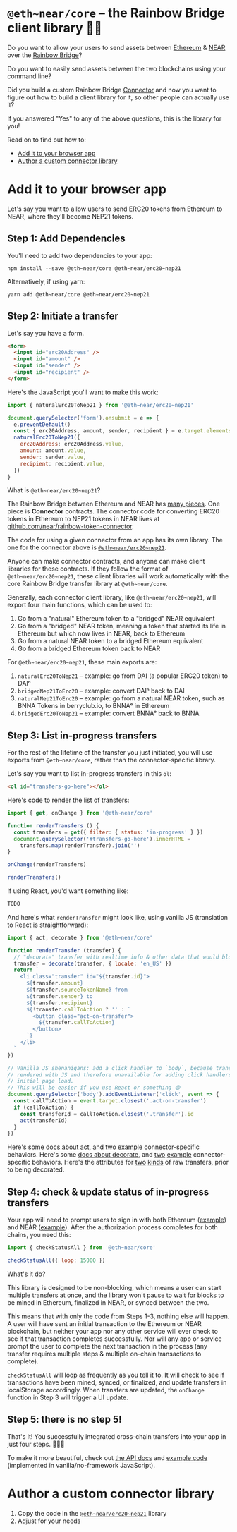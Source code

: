 `@eth~near/core` – the Rainbow Bridge client library 🌈🌉
====================================================

Do you want to allow your users to send assets between [Ethereum] & [NEAR] over
the [Rainbow Bridge]?

Do you want to easily send assets between the two blockchains using your
command line?

Did you build a custom Rainbow Bridge [Connector] and now you want to figure
out how to build a client library for it, so other people can actually use it?

If you answered "Yes" to any of the above questions, this is the library for you!

  [Ethereum]: https://ethereum.org/
  [NEAR]: https://near.org/
  [Rainbow Bridge]: https://near.org/blog/eth-near-rainbow-bridge/
  [Connector]: https://github.com/near/rainbow-token-connector

Read on to find out how to:

- [Add it to your browser app](#add-it-to-your-browser-app)
- [Author a custom connector library](#author-a-custom-connector-library)


Add it to your browser app
==========================

Let's say you want to allow users to send ERC20 tokens from Ethereum to NEAR,
where they'll become NEP21 tokens.

Step 1: Add Dependencies
------------------------

You'll need to add two dependencies to your app:

    npm install --save @eth~near/core @eth~near/erc20~nep21

Alternatively, if using yarn:

    yarn add @eth~near/core @eth~near/erc20~nep21

Step 2: Initiate a transfer
---------------------------

Let's say you have a form.

```html
<form>
  <input id="erc20Address" />
  <input id="amount" />
  <input id="sender" />
  <input id="recipient" />
</form>
```

Here's the JavaScript you'll want to make this work:

```js
import { naturalErc20ToNep21 } from '@eth~near/erc20~nep21'

document.querySelector('form').onsubmit = e => {
  e.preventDefault()
  const { erc20Address, amount, sender, recipient } = e.target.elements
  naturalErc20ToNep21({
    erc20Address: erc20Address.value,
    amount: amount.value,
    sender: sender.value,
    recipient: recipient.value,
  })
}
```

What is `@eth~near/erc20~nep21`?

The Rainbow Bridge between Ethereum and NEAR has [many pieces][Rainbow Bridge].
One piece is **Connector** contracts. The connector code for converting ERC20
tokens in Ethereum to NEP21 tokens in NEAR lives at
[github.com/near/rainbow-token-connector][Connector].

The code for using a given connector from an app has its own library. The one
for the connector above is [`@eth~near/erc20~nep21`].

Anyone can make connector contracts, and anyone can make client libraries for
these contracts. If they follow the format of `@eth~near/erc20~nep21`, these
client libraries will work automatically with the core Rainbow Bridge transfer
library at `@eth~near/core`.

Generally, each connector client library, like `@eth~near/erc20~nep21`, will
export four main functions, which can be used to:

1. Go from a "natural" Ethereum token to a "bridged" NEAR equivalent
2. Go from a "bridged" NEAR token, meaning a token that started its life in
   Ethereum but which now lives in NEAR, back to Ethereum
3. Go from a natural NEAR token to a bridged Ethereum equivalent
4. Go from a bridged Ethereum token back to NEAR

For `@eth~near/erc20~nep21`, these main exports are:

1. `naturalErc20ToNep21` – example: go from DAI (a popular ERC20 token) to DAIⁿ
2. `bridgedNep21ToErc20` – example: convert DAIⁿ back to DAI
3. `naturalNep21ToErc20` – example: go from a natural NEAR token, such as BNNA
   Tokens in berryclub.io, to BNNAᵉ in Ethereum
4. `bridgedErc20ToNep21` – example: convert BNNAᵉ back to BNNA


Step 3: List in-progress transfers
----------------------------------

For the rest of the lifetime of the transfer you just initiated, you will use
exports from `@eth~near/core`, rather than the connector-specific library.

Let's say you want to list in-progress transfers in this `ol`:

```html
<ol id="transfers-go-here"></ol>
```

Here's code to render the list of transfers:

```js
import { get, onChange } from '@eth~near/core'

function renderTransfers () {
  const transfers = get({ filter: { status: 'in-progress' } })
  document.querySelector('#transfers-go-here').innerHTML =
    transfers.map(renderTransfer).join('')
}

onChange(renderTransfers)

renderTransfers()
```

If using React, you'd want something like:

```jsx
TODO
```

And here's what `renderTransfer` might look like, using vanilla JS (translation
to React is straightforward):

```js
import { act, decorate } from '@eth~near/core'

function renderTransfer (transfer) {
  // "decorate" transfer with realtime info & other data that would bloat localStorage
  transfer = decorate(transfer, { locale: 'en_US' })
  return `
    <li class="transfer" id="${transfer.id}">
      ${transfer.amount}
      ${transfer.sourceTokenName} from
      ${transfer.sender} to
      ${transfer.recipient}
      ${!transfer.callToAction ? '' : `
        <button class="act-on-transfer">
          ${transfer.callToAction}
        </button>
      `}
    </li>
  `
})

// Vanilla JS shenanigans: add a click handler to `body`, because transfers are
// rendered with JS and therefore unavailable for adding click handlers at
// initial page load.
// This will be easier if you use React or something 😄
document.querySelector('body').addEventListener('click', event => {
  const callToAction = event.target.closest('.act-on-transfer')
  if (callToAction) {
    const transferId = callToAction.closest('.transfer').id
    act(transferId)
  }
})
```

Here's some [docs about act][act], and [two][act2] [example][act3]
connector-specific behaviors. Here's some [docs about decorate][decorate], and
[two][decorate2] [example][decorate3] connector-specific behaviors. Here's the
attributes for [two][initiate-natural] [kinds][initiate-bridged] of raw
transfers, prior to being decorated.

  [act]: https://github.com/near/rainbow-bridge-frontend/blob/bfcd96178316f840845217371bebd253cc64abd1/src/js/transfers/index.js#L132-L140
  [act2]: https://github.com/near/rainbow-bridge-frontend/blob/bfcd96178316f840845217371bebd253cc64abd1/src/js/transfers/erc20%2Bnep21/natural-erc20-to-nep21/index.js#L62-L69
  [act3]: https://github.com/near/rainbow-bridge-frontend/blob/bfcd96178316f840845217371bebd253cc64abd1/src/js/transfers/erc20%2Bnep21/bridged-nep21-to-erc20/index.js#L67-L73
  [decorate]: https://github.com/near/rainbow-bridge-frontend/blob/bfcd96178316f840845217371bebd253cc64abd1/src/js/transfers/index.js#L46-L68
  [decorate2]: https://github.com/near/rainbow-bridge-frontend/blob/bfcd96178316f840845217371bebd253cc64abd1/src/js/transfers/erc20%2Bnep21/natural-erc20-to-nep21/index.js#L19-L59
  [decorate3]: https://github.com/near/rainbow-bridge-frontend/blob/bfcd96178316f840845217371bebd253cc64abd1/src/js/transfers/erc20%2Bnep21/bridged-nep21-to-erc20/index.js#L21-L64
  [initiate-natural]: https://github.com/near/rainbow-bridge-frontend/blob/bfcd96178316f840845217371bebd253cc64abd1/src/js/transfers/erc20%2Bnep21/natural-erc20-to-nep21/index.js#L97-L117
  [initiate-bridged]: https://github.com/near/rainbow-bridge-frontend/blob/bfcd96178316f840845217371bebd253cc64abd1/src/js/transfers/erc20%2Bnep21/bridged-nep21-to-erc20/index.js#L98-L121


Step 4: check & update status of in-progress transfers
------------------------------------------------------

Your app will need to prompt users to sign in with both Ethereum
([example][authEthereum]) and NEAR ([example][authNear]). After the
authorization process completes for both chains, you need this:

```js
import { checkStatusAll } from '@eth~near/core'

checkStatusAll({ loop: 15000 })
```

What's it do?

This library is designed to be non-blocking, which means a user can start
multiple transfers at once, and the library won't pause to wait for blocks to
be mined in Ethereum, finalized in NEAR, or synced between the two.

This means that with only the code from Steps 1-3, nothing else will happen. A
user will have sent an initial transaction to the Ethereum or NEAR blockchain,
but neither your app nor any other service will ever check to see if that
transaction completes successfully. Nor will any app or service prompt the user
to complete the next transaction in the process (any transfer requires multiple
steps & multiple on-chain transactions to complete).

`checkStatusAll` will loop as frequently as you tell it to. It will check to
see if transactions have been mined, synced, or finalized, and update transfers
in localStorage accordingly. When transfers are updated, the `onChange`
function in Step 3 will trigger a UI update.

  [authEthereum]: https://github.com/near/rainbow-bridge-frontend/blob/bfcd96178316f840845217371bebd253cc64abd1/src/js/authEthereum.js
  [authNear]: https://github.com/near/rainbow-bridge-frontend/blob/bfcd96178316f840845217371bebd253cc64abd1/src/js/authNear.js


Step 5: there is no step 5!
---------------------------

That's it! You successfully integrated cross-chain transfers into your app in
just four steps. 🌈🌉🎉

To make it more beautiful, check out [the API docs](#TODO🙃) and [example
code][example] (implemented in vanilla/no-framework JavaScript).

  [example]: https://github.com/near/rainbow-bridge-frontend/blob/bfcd96178316f840845217371bebd253cc64abd1/src/html/transfers.html#L339-L388


Author a custom connector library
=================================

1. Copy the code in the [`@eth~near/erc20~nep21`] library
2. Adjust for your needs

  [`@eth~near/erc20~nep21`]: https://github.com/near/rainbow-bridge-frontend/tree/526ed49248974e38b438d92c12ede1b6305eb869/src/js/transfers/erc20%2Bnep21
